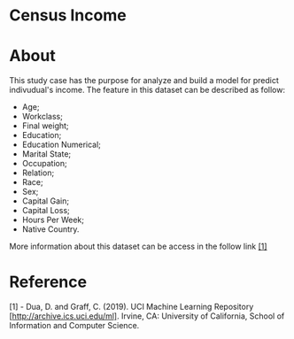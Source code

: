 # Census Income

# About
This study case has the purpose for analyze and build a model for predict indivudual's income. The feature in this dataset can be described as follow:

- Age;
- Workclass;
- Final weight;
- Education;
- Education Numerical;
- Marital State;
- Occupation;
- Relation;
- Race;
- Sex;
- Capital Gain;
- Capital Loss;
- Hours Per Week;
- Native Country.

More information about this dataset can be access in the follow link [[1]](http://archive.ics.uci.edu/ml)

# Reference
[1] - Dua, D. and Graff, C. (2019). UCI Machine Learning Repository [http://archive.ics.uci.edu/ml]. 
Irvine, CA: University of California, School of Information and Computer Science.

